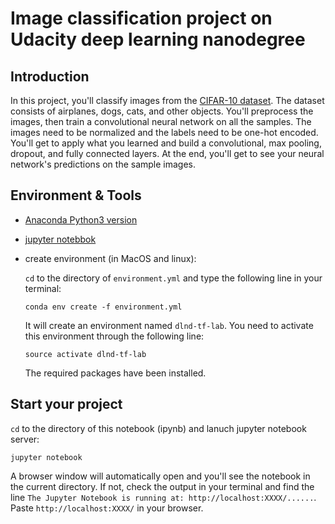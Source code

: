 # Image classification project on Udacity deep learning nanodegree

## Introduction

In this project, you'll classify images from the [CIFAR-10 dataset](https://www.cs.toronto.edu/~kriz/cifar.html).  The dataset consists of airplanes, dogs, cats, and other objects. You'll preprocess the images, then train a convolutional neural network on all the samples. The images need to be normalized and the labels need to be one-hot encoded.  You'll get to apply what you learned and build a convolutional, max pooling, dropout, and fully connected layers.  At the end, you'll get to see your neural network's predictions on the sample images.

## Environment & Tools

* [Anaconda Python3 version](https://www.anaconda.com/download/#macos) 
* [jupyter notebbok](http://jupyter.org/install)
* create environment (in MacOS and linux):

	`cd` to the directory of `environment.yml` and type the following line in your terminal:
	```
	conda env create -f environment.yml
	```
	It will create an environment named `dlnd-tf-lab`. You need to activate this environment through the following line:
	```
	source activate dlnd-tf-lab
	```
	The required packages have been installed.

## Start your project

`cd` to the directory of this notebook (ipynb) and lanuch jupyter notebook server:
```
jupyter notebook
```
A browser window will automatically open and you'll see the notebook in the current directory. If not, check the output in your terminal and find the line `The Jupyter Notebook is running at: http://localhost:XXXX/......`. Paste `http://localhost:XXXX/` in your browser. 

